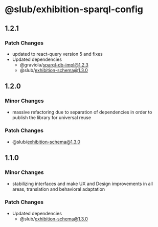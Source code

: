 # @slub/exhibition-sparql-config

## 1.2.1

### Patch Changes

- updated to react-query version 5 and fixes
- Updated dependencies
  - @graviola/sparql-db-impl@1.2.3
  - @slub/exhibition-schema@1.3.0

## 1.2.0

### Minor Changes

- massive refactoring due to separation of dependencies in order to publish the library for universal reuse

### Patch Changes

- @slub/exhibition-schema@1.3.0

## 1.1.0

### Minor Changes

- stabilizing interfaces and make UX and Design improvements in all areas, translation and behavioral adaptation

### Patch Changes

- Updated dependencies
  - @slub/exhibition-schema@1.3.0
